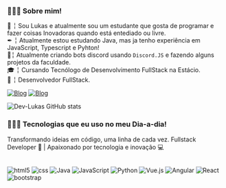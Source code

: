 ### 👨🏻‍💻 Sobre mim!

📌 ╎ Sou Lukas e atualmente sou um estudante que gosta de programar e fazer coisas Inovadoras quando está entediado ou livre. <br/>
✒ ╎ Atualmente estou estudando Java, mas ja tenho experiência em JavaScript, Typescript e Pyhton! <br/>
🤖╎ Atualmente criando bots discord usando `Discord.JS` e fazendo alguns projetos da faculdade. <br/>
🎓 ╎ Cursando Tecnólogo de Desenvolvimento FullStack na Estácio. <br/>
👷 ╎ Desenvolvedor FullStack.

[![Blog](https://img.shields.io/badge/Instagram-E4405F?style=for-the-badge&logo=instagram&logoColor=white)](https://www.instagram.com/dev_lukascoder/)
[![Blog](https://img.shields.io/badge/LinkedIn-0077B5?style=for-the-badge&logo=linkedin&logoColor=white)](https://www.linkedin.com/in/dev-lukas-88a70b286/)

![Dev-Lukas GitHub stats](https://github-readme-stats.vercel.app/api?username=Dev-Lukas2004&show_icons=true&theme=merko)

### 👨🏻‍💻 Tecnologias que eu uso no meu Dia-a-dia!
Transformando ideias em código, uma linha de cada vez. Fullstack Developer 🚀 | Apaixonado por tecnologia e inovação 💻


<div style="display: inline_block"><br/>
<img align ="center "alt="html5" src="https://img.shields.io/badge/HTML5-E34F26?style=for-the-badge&logo=html5&logoColor=white">
<img align ="center "alt="css" src="https://img.shields.io/badge/CSS3-1572B6?style=for-the-badge&logo=css3&logoColor=white">
<img align ="center "alt="Java" src="https://img.shields.io/badge/Java-ED8B00?style=for-the-badge&logo=openjdk&logoColor=white">
<img align ="center "alt="JavaScript" src="https://img.shields.io/badge/JavaScript-F7DF1E?style=for-the-badge&logo=javascript&logoColor=black">
<img align ="center "alt="Python" src="https://img.shields.io/badge/Python-3776AB?style=for-the-badge&logo=python&logoColor=white">

<img alt="Vue.js" src="https://img.shields.io/badge/Vue.js-35495E?style=for-the-badge&logo=vue.js&logoColor=4FC08D">
<img alt="Angular" src="https://img.shields.io/badge/Angular-DD0031?style=for-the-badge&logo=angular&logoColor=white">
<img alt="React" src="https://img.shields.io/badge/React-20232A?style=for-the-badge&logo=react&logoColor=61DAFB">
<img alt="bootstrap" src="https://img.shields.io/badge/Bootstrap-563D7C?style=for-the-badge&logo=bootstrap&logoColor=white">
</div>
